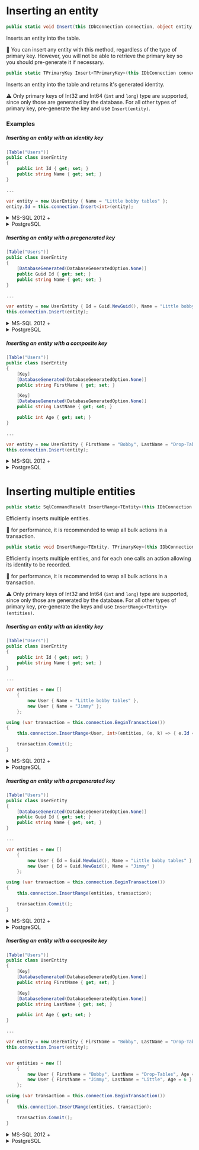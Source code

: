 # Inserting an entity

```csharp
public static void Insert(this IDbConnection connection, object entity, IDbTransaction transaction = null, Dialect dialect = null, int? commandTimeout = null)
```

Inserts an entity into the table.

:memo: You can insert any entity with this method, regardless of the type of primary key. However, you will not be able to retrieve the primary key so you should pre-generate it if necessary.

```csharp
public static TPrimaryKey Insert<TPrimaryKey>(this IDbConnection connection, object entity, IDbTransaction transaction = null, Dialect dialect = null, int? commandTimeout = null)
```

Inserts an entity into the table and returns it's generated identity.

:warning: Only primary keys of Int32 and Int64 (`int` and `long`) type are supported, since only those are generated by the database. For all other types of primary key, pre-generate the key and use `Insert(entity)`.

### Examples

##### Inserting an entity with an identity key
```csharp
[Table("Users")]
public class UserEntity
{
    public int Id { get; set; }
    public string Name { get; set; }
}

...

var entity = new UserEntity { Name = "Little bobby tables" };
entity.Id = this.connection.Insert<int>(entity);
```

<details>
<summary>MS-SQL 2012 +</summary>
```SQL
INSERT INTO [Users] ([Name])
VALUES (@Name);
SELECT CAST(SCOPE_IDENTITY() AS BIGINT) AS [id]
```
</details>
<details>
<summary>PostgreSQL</summary>
```SQL
INSERT INTO Users (Name)
VALUES (@Name);
SELECT LASTVAL() AS id
```
</details>

##### Inserting an entity with a pregenerated key

```csharp
[Table("Users")]
public class UserEntity
{
    [DatabaseGenerated(DatabaseGeneratedOption.None)]
    public Guid Id { get; set; }
    public string Name { get; set; }
}

...

var entity = new UserEntity { Id = Guid.NewGuid(), Name = "Little bobby tables" };
this.connection.Insert(entity);
```

<details>
<summary>MS-SQL 2012 +</summary>
```SQL
INSERT INTO [Users] ([Id], [Name])
VALUES (@Id, @Name);
```
</details>
<details>
<summary>PostgreSQL</summary>
```SQL
INSERT INTO Users (Id, Name)
VALUES (@Id, @Name);
```
</details>

##### Inserting an entity with a composite key

```csharp
[Table("Users")]
public class UserEntity
{
	[Key]
    [DatabaseGenerated(DatabaseGeneratedOption.None)]
	public string FirstName { get; set; }

	[Key]
    [DatabaseGenerated(DatabaseGeneratedOption.None)]
	public string LastName { get; set; }

	public int Age { get; set; }
}

...

var entity = new UserEntity { FirstName = "Bobby", LastName = "Drop-Tables", Age = 4 };
this.connection.Insert(entity);
```

<details>
<summary>MS-SQL 2012 +</summary>
```SQL
INSERT INTO [Users] ([FirstName], [LastName], [Name])
VALUES (@FirstName, @LastName, @Name);
```
</details>
<details>
<summary>PostgreSQL</summary>
```SQL
INSERT INTO Users (FirstName, LastName, Name)
VALUES (@FirstName, @LastName, @Name);
```
</details>

<a id="InsertRange"></a>
# Inserting multiple entities

```csharp
public static SqlCommandResult InsertRange<TEntity>(this IDbConnection connection, IEnumerable<TEntity> entities, IDbTransaction transaction = null, Dialect dialect = null, int? commandTimeout = null)
```

Efficiently inserts multiple entities.

:memo: for performance, it is recommended to wrap all bulk actions in a transaction.

```csharp
public static void InsertRange<TEntity, TPrimaryKey>(this IDbConnection connection, IEnumerable<TEntity> entities, Action<TEntity, TPrimaryKey> setPrimaryKey, IDbTransaction transaction = null, Dialect dialect = null, int? commandTimeout = null)
```

Efficiently inserts multiple entities, and for each one calls an action allowing its identity to be recorded.

:memo: for performance, it is recommended to wrap all bulk actions in a transaction.

:warning: Only primary keys of Int32 and Int64 (`int` and `long`) type are supported, since only those are generated by the database. For all other types of primary key, pre-generate the keys and use `InsertRange<TEntity>(entities)`.


##### Inserting an entity with an identity key
```csharp
[Table("Users")]
public class UserEntity
{
    public int Id { get; set; }
    public string Name { get; set; }
}

...

var entities = new []
    {
        new User { Name = "Little bobby tables" },
        new User { Name = "Jimmy" };
    };

using (var transaction = this.connection.BeginTransaction())
{
    this.connection.InsertRange<User, int>(entities, (e, k) => { e.Id = k; }, transaction);

    transaction.Commit();
}
```

<details>
<summary>MS-SQL 2012 +</summary>
```SQL
INSERT INTO [Users] ([Name])
VALUES (@Name);
SELECT CAST(SCOPE_IDENTITY() AS BIGINT) AS [id]
```
</details>
<details>
<summary>PostgreSQL</summary>
```SQL
INSERT INTO Users (Name)
VALUES (@Name);
SELECT LASTVAL() AS id
```
</details>

##### Inserting an entity with a pregenerated key

```csharp
[Table("Users")]
public class UserEntity
{
    [DatabaseGenerated(DatabaseGeneratedOption.None)]
    public Guid Id { get; set; }
    public string Name { get; set; }
}

...

var entities = new []
    {
        new User { Id = Guid.NewGuid(), Name = "Little bobby tables" },
        new User { Id = Guid.NewGuid(), Name = "Jimmy" }
    };

using (var transaction = this.connection.BeginTransaction())
{
    this.connection.InsertRange(entities, transaction);

    transaction.Commit();
}
```

<details>
<summary>MS-SQL 2012 +</summary>
```SQL
INSERT INTO [Users] ([Id], [Name])
VALUES (@Id, @Name);
```
</details>
<details>
<summary>PostgreSQL</summary>
```SQL
INSERT INTO Users (Id, Name)
VALUES (@Id, @Name);
```
</details>

##### Inserting an entity with a composite key

```csharp
[Table("Users")]
public class UserEntity
{
	[Key]
    [DatabaseGenerated(DatabaseGeneratedOption.None)]
	public string FirstName { get; set; }

	[Key]
    [DatabaseGenerated(DatabaseGeneratedOption.None)]
	public string LastName { get; set; }

	public int Age { get; set; }
}

...

var entity = new UserEntity { FirstName = "Bobby", LastName = "Drop-Tables", Age = 4 };
this.connection.Insert(entity);


var entities = new []
    {
        new User { FirstName = "Bobby", LastName = "Drop-Tables", Age = 4 },
        new User { FirstName = "Jimmy", LastName = "Little", Age = 6 }
    };

using (var transaction = this.connection.BeginTransaction())
{
    this.connection.InsertRange(entities, transaction);

    transaction.Commit();
}

```

<details>
<summary>MS-SQL 2012 +</summary>
```SQL
INSERT INTO [Users] ([FirstName], [LastName], [Name])
VALUES (@FirstName, @LastName, @Name);
```
</details>
<details>
<summary>PostgreSQL</summary>
```SQL
INSERT INTO Users (FirstName, LastName, Name)
VALUES (@FirstName, @LastName, @Name);
```
</details>